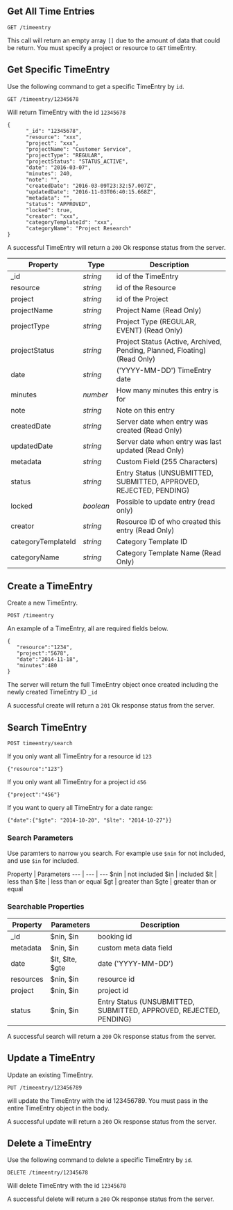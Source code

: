 ## Get All Time Entries

```
GET /timeentry
```

This call will return an empty array `[]` due to the amount of data that could be return. You must specify a project or resource to `GET` timeEntry.

## Get Specific TimeEntry
Use the following command to get a specific TimeEntry by `id`.
```
GET /timeentry/12345678
```
Will return TimeEntry with the id `12345678`

```
{
      "_id": "12345678",
      "resource": "xxx",
      "project": "xxx",
      "projectName": "Customer Service",
      "projectType": "REGULAR",
      "projectStatus": "STATUS_ACTIVE",
      "date": "2016-03-07",
      "minutes": 240,
      "note": "",
      "createdDate": "2016-03-09T23:32:57.007Z",
      "updatedDate": "2016-11-03T06:40:15.668Z",
      "metadata": "",
      "status": "APPROVED",
      "locked": true,
      "creator": "xxx",
      "categoryTemplateId": "xxx",
      "categoryName": "Project Research"
}
```

A successful TimeEntry will return a `200` Ok response status from the server.

Property | Type | Description
--- | --- | ---
_id | *string* | id of the TimeEntry
resource | *string* | id of the Resource
project | *string* | id of the Project  
projectName | *string* | Project Name (Read Only)
projectType | *string* | Project Type (REGULAR, EVENT) (Read Only)
projectStatus | *string* | Project Status (Active, Archived, Pending, Planned, Floating)(Read Only)
date | *string* | ('YYYY-MM-DD') TimeEntry date
minutes | *number* | How many minutes this entry is for
note | *string* | Note on this entry
createdDate | *string* | Server date when entry was created (Read Only)
updatedDate | *string* | Server date when entry was last updated (Read Only)
metadata | *string* | Custom Field (255 Characters)
status | *string* | Entry Status (UNSUBMITTED, SUBMITTED, APPROVED, REJECTED, PENDING)
locked | *boolean* | Possible to update entry (read only)
creator |*string* | Resource ID of who created this entry (Read Only)
categoryTemplateId |*string* | Category Template ID
categoryName |*string* | Category Template Name (Read Only)

## Create a TimeEntry
Create a new TimeEntry.
```
POST /timeentry
```
An example of a TimeEntry, all are required fields below. 

```
{
   "resource":"1234",
   "project":"5678",
   "date":"2014-11-18",
   "minutes":480
}
```
The server will return the full TimeEntry object once created including the newly created TimeEntry ID `_id`

A successful create will return a `201` Ok response status from the server.

## Search TimeEntry
```
POST timeentry/search
```
If you only want all TimeEntry for a resource id `123`
```
{"resource":"123"}
```
If you only want all TimeEntry for a project id `456`
```
{"project":"456"}
```
If you want to query all TimeEntry for a date range:
```
{"date":{"$gte": "2014-10-20", "$lte": "2014-10-27"}}
```

### Search Parameters
Use paramters to narrow you search. For example use `$nin` for not included, and use `$in` for included.

Property | Parameters
--- | --- | ---
$nin | not included
$in | included
$lt | less than
$lte | less than or equal
$gt | greater than
$gte | greater than or equal

### Searchable Properties
Property | Parameters | Description
--- | --- | ---
_id | $nin, $in | booking id
metadata | $nin, $in | custom meta data field
date | $lt, $lte, $gte | date ('YYYY-MM-DD') 
resources | $nin, $in | resource id
project | $nin, $in | project id
status | $nin, $in | Entry Status (UNSUBMITTED, SUBMITTED, APPROVED, REJECTED, PENDING)

A successful search will return a `200` Ok response status from the server.

## Update a TimeEntry
Update an existing TimeEntry.
```
PUT /timeentry/123456789
```
will update the TimeEntry with the id 123456789. You must pass in the entire TimeEntry object in the body. 

A successful update will return a `200` Ok response status from the server.

## Delete a TimeEntry
Use the following command to delete a specific TimeEntry by `id`.
```
DELETE /timeentry/12345678
```
Will delete TimeEntry with the id `12345678`

A successful delete will return a `200` Ok response status from the server.
